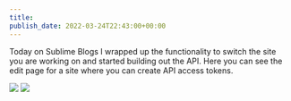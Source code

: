 ```yaml
---
title:
publish_date: 2022-03-24T22:43:00+00:00
---
```


Today on Sublime Blogs I wrapped up the functionality to switch the site you are working on and started building out the API. Here you can see the edit page for a site where you can create API access tokens.

![](https://static.lukebouch.com/76a12ccd9a.png)
![](https://static.lukebouch.com/e40918c157.png)
